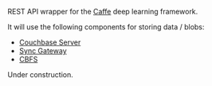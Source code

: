 
REST API wrapper for the [Caffe](caffe.berkeleyvision.org) deep learning framework.

It will use the following components for storing data / blobs:

* [Couchbase Server](http://www.couchbase.com/nosql-databases/couchbase-server)
* [Sync Gateway](https://github.com/couchbase/sync_gateway) 
* [CBFS](https://github.com/couchbaselabs/cbfs)

Under construction.